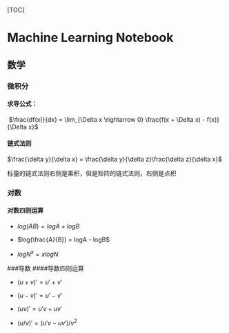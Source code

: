 [TOC]

# Machine Learning Notebook

## 数学

### 微积分

#### 求导公式：
​	$\frac{df(x)}{dx} = \lim_{\Delta x \rightarrow 0} \frac{f(x + \Delta x) - f(x)}{\Delta x}$



#### 链式法则

$\frac{\delta y}{\delta x} = \frac{\delta y}{\delta z}\frac{\delta z}{\delta x}$

标量的链式法则右侧是乘积，但是矩阵的链式法则，右侧是点积



### 对数

#### 对数四则运算

* $log(AB) = logA + logB$

* $log(\frac{A}{B}) = logA - logB$

* $logN^x = xlogN$


###导数
####导数四则运算
* $(u + v)'=u' + v'$

* $(u - v)' = u' - v'$

* $(uv)' = u'v + uv'$

* $(u/v)' = (u'v - uv')/v^2$

  ​



